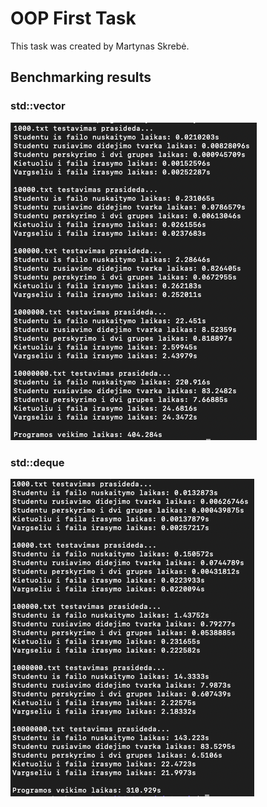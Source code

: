 # OOP First Task

This task was created by Martynas Skrebė.

## Benchmarking results

### std::vector
![Benchmark results](benchmark-vector.png?raw=true "Title")

### std::deque
![Benchmark results](benchmark-deque.png?raw=true "Title")